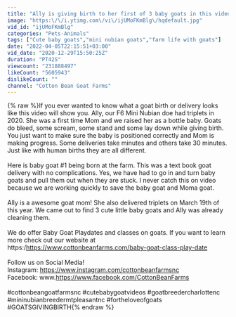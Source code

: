 ```yaml
---
title: "Ally is giving birth to her first of 3 baby goats in this video!"
image: "https:\/\/i.ytimg.com\/vi\/ijUMoFKmBlg\/hqdefault.jpg"
vid_id: "ijUMoFKmBlg"
categories: "Pets-Animals"
tags: ["Cute baby goats","mini nubian goats","farm life with goats"]
date: "2022-04-05T22:15:51+03:00"
vid_date: "2020-12-29T15:50:25Z"
duration: "PT42S"
viewcount: "231888497"
likeCount: "5605943"
dislikeCount: ""
channel: "Cotton Bean Goat Farms"
---
```

{% raw %}If you ever wanted to know what a goat birth or delivery looks like this video will show you. Ally, our F6 Mini Nubian doe had triplets in 2020. She was a first time Mom and we raised her as a bottle baby. Goats do bleed, some scream, some stand and some lay down while giving birth. You just want to make sure the baby is positioned correctly and Mom is making progress. Some deliveries take minutes and others take 30 minutes. Just like with human births they are all different. <br /><br />Here is baby goat #1 being born at the farm. This was a text book goat delivery with no complications. Yes, we have had to go in and turn baby goats and pull them out when they are stuck. I never catch this on video because we are working quickly to save the baby goat and Moma goat. <br /><br />Ally is a awesome goat mom! She also delivered triplets on March 19th of this year. We came out to find 3 cute little baby goats and Ally was already cleaning them.<br /><br />We do offer Baby Goat Playdates and classes on goats. If you want to learn more check out our website at https:/<a rel="nofollow" target="blank" href="https://www.cottonbeanfarms.com/baby-goat-class-play-date">https://www.cottonbeanfarms.com/baby-goat-class-play-date</a><br /><br />Follow us on Social Media!<br />Instagram: <a rel="nofollow" target="blank" href="https://www.instagram.com/cottonbeanfarmsnc">https://www.instagram.com/cottonbeanfarmsnc</a><br />Facebook: www.<a rel="nofollow" target="blank" href="https://www.facebook.com/CottonBeanFarms">https://www.facebook.com/CottonBeanFarms</a><br /><br />#cottonbeangoatfarmsnc  #cutebabygoatvideos  #goatbreedercharlottenc  #mininubianbreedermtpleasantnc #fortheloveofgoats #GOATSGIVINGBIRTH{% endraw %}
